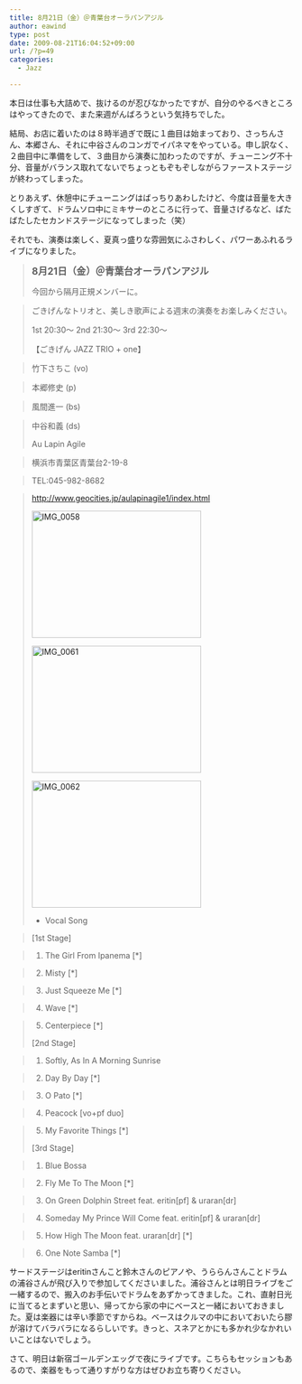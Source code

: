 ```yaml
---
title: 8月21日（金）＠青葉台オーラパンアジル
author: eawind
type: post
date: 2009-08-21T16:04:52+09:00
url: /?p=49
categories:
  - Jazz

---
```

本日は仕事も大詰めで、抜けるのが忍びなかったですが、自分のやるべきところはやってきたので、また来週がんばろうという気持ちでした。

結局、お店に着いたのは８時半過ぎで既に１曲目は始まっており、さっちんさん、本郷さん、それに中谷さんのコンガでイパネマをやっている。申し訳なく、２曲目中に準備をして、３曲目から演奏に加わったのですが、チューニング不十分、音量がバランス取れてないでちょっともぞもぞしながらファーストステージが終わってしまった。

とりあえず、休憩中にチューニングはばっちりあわしたけど、今度は音量を大きくしすぎて、ドラムソロ中にミキサーのところに行って、音量さげるなど、ばたばたしたセカンドステージになってしまった（笑）

それでも、演奏は楽しく、夏真っ盛りな雰囲気にふさわしく、パワーあふれるライブになりました。

> **<big>8月21日（金）＠青葉台オーラパンアジル</big>**
> 
> 今回から隔月正規メンバーに。
  
> ごきげんなトリオと、美しき歌声による週末の演奏をお楽しみください。
> 
> 1st 20:30〜 2nd 21:30〜 3rd 22:30〜
> 
> 【ごきげん JAZZ TRIO + one】
  
> 竹下さちこ (vo)
  
> 本郷修史 (p)
  
> 風間進一 (bs)
  
> 中谷和義 (ds)
> 
> Au Lapin Agile
  
> 横浜市青葉区青葉台2-19-8
  
> TEL:045-982-8682
  
> http://www.geocities.jp/aulapinagile1/index.html
> 
> <span class="mt-enclosure mt-enclosure-image" style="display: inline;"><a href="/img/wp/2009/08/IMG_0058.jpg"><img class="alignnone size-medium wp-image-809" src="/img/wp/2009/08/IMG_0058.jpg" alt="IMG_0058" width="300" height="225" srcset="/img/wp/2009/08/IMG_0058.jpg 300w, /img/wp/2009/08/IMG_0058-1024x768.jpg 1024w" sizes="(max-width: 300px) 100vw, 300px" /></a></span>
> 
> <span class="mt-enclosure mt-enclosure-image" style="display: inline;"><a href="/img/wp/2009/08/IMG_0061.jpg"><img class="alignnone size-medium wp-image-810" src="/img/wp/2009/08/IMG_0061.jpg" alt="IMG_0061" width="300" height="225" srcset="/img/wp/2009/08/IMG_0061.jpg 300w, /img/wp/2009/08/IMG_0061-1024x768.jpg 1024w" sizes="(max-width: 300px) 100vw, 300px" /></a></span>
> 
> <span class="mt-enclosure mt-enclosure-image" style="display: inline;"><a href="/img/wp/2009/08/IMG_0062.jpg"><img class="alignnone size-medium wp-image-811" src="/img/wp/2009/08/IMG_0062.jpg" alt="IMG_0062" width="300" height="225" srcset="/img/wp/2009/08/IMG_0062.jpg 300w, /img/wp/2009/08/IMG_0062-1024x768.jpg 1024w" sizes="(max-width: 300px) 100vw, 300px" /></a></span>
> 
> * Vocal Song
  
> [1st Stage]
  
> 1. The Girl From Ipanema [*]
  
> 2. Misty [*]
  
> 3. Just Squeeze Me [*]
  
> 4. Wave [*]
  
> 5. Centerpiece [*]
> 
> [2nd Stage]
  
> 1. Softly, As In A Morning Sunrise
  
> 2. Day By Day [*]
  
> 3. O Pato [*]
  
> 4. Peacock [vo+pf duo]
  
> 5. My Favorite Things [*]
> 
> [3rd Stage]
  
> 1. Blue Bossa
  
> 2. Fly Me To The Moon [*]
  
> 3. On Green Dolphin Street feat. eritin[pf] & uraran[dr]
  
> 4. Someday My Prince Will Come feat. eritin[pf] & uraran[dr]
  
> 5. How High The Moon feat. uraran\[dr\] \[*\]
  
> 6. One Note Samba [*]

サードステージはeritinさんこと鈴木さんのピアノや、うららんさんことドラムの浦谷さんが飛び入りで参加してくださいました。浦谷さんとは明日ライブをご一緒するので、搬入のお手伝いでドラムをあずかってきました。これ、直射日光に当てるとまずいと思い、帰ってから家の中にベースと一緒においておきました。夏は楽器には辛い季節ですからね。ベースはクルマの中においておいたら膠が溶けてバラバラになるらしいです。きっと、スネアとかにも多かれ少なかれいいことはないでしょう。

さて、明日は新宿ゴールデンエッグで夜にライブです。こちらもセッションもあるので、楽器をもって通りすがりな方はぜひお立ち寄りください。
